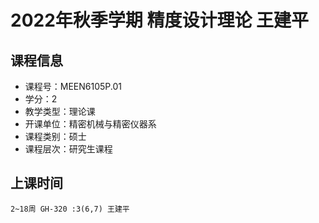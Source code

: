 # 2022年秋季学期 精度设计理论 王建平






## 课程信息

- 课程号：MEEN6105P.01
- 学分：2
- 教学类型：理论课
- 开课单位：精密机械与精密仪器系
- 课程类别：硕士
- 课程层次：研究生课程

## 上课时间

```
2~18周 GH-320 :3(6,7) 王建平
```

